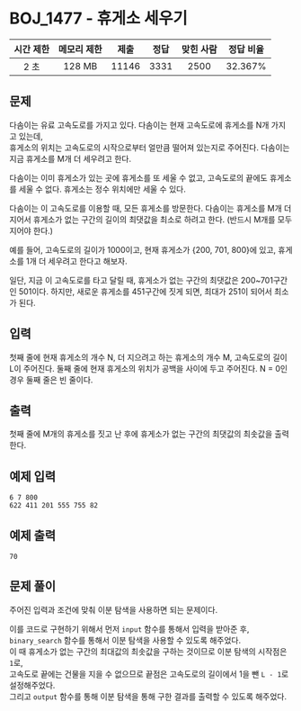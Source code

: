 # BOJ_1477 - 휴게소 세우기

| 시간 제한 | 메모리 제한 | 제출  | 정답 | 맞힌 사람 | 정답 비율 |
| :-------: | :---------: | :---: | :--: | :-------: | :-------: |
|   2 초    |   128 MB    | 11146 | 3331 |   2500    |  32.367%  |

## 문제

다솜이는 유료 고속도로를 가지고 있다. 다솜이는 현재 고속도로에 휴게소를 N개 가지고 있는데,  
휴게소의 위치는 고속도로의 시작으로부터 얼만큼 떨어져 있는지로 주어진다. 다솜이는 지금 휴게소를 M개 더 세우려고 한다.

다솜이는 이미 휴게소가 있는 곳에 휴게소를 또 세울 수 없고, 고속도로의 끝에도 휴게소를 세울 수 없다. 휴게소는 정수 위치에만 세울 수 있다.

다솜이는 이 고속도로를 이용할 때, 모든 휴게소를 방문한다. 다솜이는 휴게소를 M개 더 지어서 휴게소가 없는 구간의 길이의 최댓값을 최소로 하려고 한다. (반드시 M개를 모두 지어야 한다.)

예를 들어, 고속도로의 길이가 1000이고, 현재 휴게소가 {200, 701, 800}에 있고, 휴게소를 1개 더 세우려고 한다고 해보자.

일단, 지금 이 고속도로를 타고 달릴 때, 휴게소가 없는 구간의 최댓값은 200~701구간인 501이다. 하지만, 새로운 휴게소를 451구간에 짓게 되면, 최대가 251이 되어서 최소가 된다.

## 입력

첫째 줄에 현재 휴게소의 개수 N, 더 지으려고 하는 휴게소의 개수 M, 고속도로의 길이 L이 주어진다. 둘째 줄에 현재 휴게소의 위치가 공백을 사이에 두고 주어진다. N = 0인 경우 둘째 줄은 빈 줄이다.

## 출력

첫째 줄에 M개의 휴게소를 짓고 난 후에 휴게소가 없는 구간의 최댓값의 최솟값을 출력한다.

## 예제 입력

```
6 7 800
622 411 201 555 755 82
```

## 예제 출력

```
70
```

## 문제 풀이

주어진 입력과 조건에 맞춰 이분 탐색을 사용하면 되는 문제이다.

이를 코드로 구현하기 위해서 먼저 `input` 함수를 통해서 입력을 받아준 후,  
`binary_search` 함수를 통해서 이분 탐색을 사용할 수 있도록 해주었다.  
이 때 휴게소가 없는 구간의 최대값의 최솟값을 구하는 것이므로 이분 탐색의 시작점은 `1`로,  
고속도로 끝에는 건물을 지을 수 없으므로 끝점은 고속도로의 길이에서 1을 뺀 `L - 1`로 설정해주었다.  
그리고 `output` 함수를 통해 이분 탐색을 통해 구한 결과를 출력할 수 있도록 해주었다.
